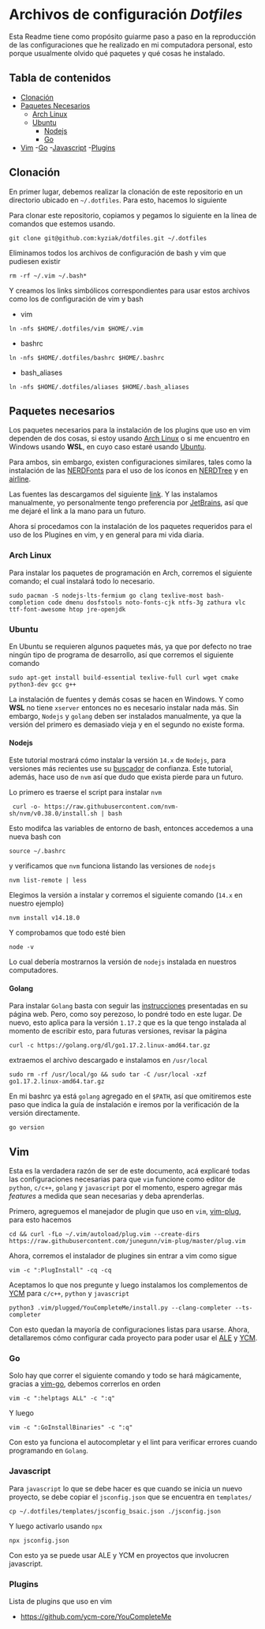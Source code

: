 # Archivos de configuración *Dotfiles* 

Esta Readme tiene como propósito guiarme paso a paso en la reproducción de las configuraciones que he realizado  en mi computadora personal, esto porque usualmente olvido qué paquetes y qué cosas he instalado. 

## Tabla de contenidos
- [Clonación](#clonación)
- [Paquetes Necesarios](#paquetes-necesarios) 
	- [Arch Linux](#arch-linux)
	- [Ubuntu](#ubuntu)
		- [Nodejs](#nodejs)
		- [Go](#golang)
- [Vim](#vim)
	-[Go](#go)
	-[Javascript](#javascript)
	-[Plugins](#plugins)

## Clonación

En primer lugar, debemos realizar la clonación de este repositorio en un directorio ubicado en `~/.dotfiles`. Para esto, hacemos lo siguiente

Para clonar este repositorio, copiamos y pegamos lo siguiente en la línea de comandos que estemos usando. 
```
git clone git@github.com:kyziak/dotfiles.git ~/.dotfiles
```
Eliminamos todos los archivos de configuración de bash y vim que pudiesen existir
```
rm -rf ~/.vim ~/.bash*
```
Y creamos los links simbólicos correspondientes para usar estos archivos como los de configuración de vim y bash 
* vim </br>
```
ln -nfs $HOME/.dotfiles/vim $HOME/.vim
```
* bashrc </br>
```
ln -nfs $HOME/.dotfiles/bashrc $HOME/.bashrc	
```
* bash_aliases </br>
```
ln -nfs $HOME/.dotfiles/aliases $HOME/.bash_aliases
```

## Paquetes necesarios
Los paquetes necesarios para la instalación de los plugins que uso en vim dependen de dos cosas, si estoy usando [Arch Linux](https://archlinux.org/) o si me encuentro en Windows usando **WSL**, en cuyo caso estaré usando [Ubuntu](https://ubuntu.com/). 

Para ambos, sin embargo, existen configuraciones similares, tales como la instalación de las [NERDFonts](https://github.com/ryanoasis/nerd-fonts) para el uso de los íconos en [NERDTree](https://github.com/preservim/nerdtree) y en [airline](https://github.com/vim-airline/vim-airline).

Las fuentes las descargamos del siguiente [link](https://www.nerdfonts.com/font-downloads). Y las instalamos manualmente, yo personalmente tengo preferencia por [JetBrains](https://github.com/ryanoasis/nerd-fonts/releases/download/v2.1.0/JetBrainsMono.zip), así que me dejaré el link a la mano para un futuro. 

Ahora sí procedamos con la instalación de los paquetes requeridos para el uso de los Plugines en vim, y en general para mi vida diaria.

### Arch Linux
Para instalar los paquetes de programación en Arch, corremos el siguiente comando; el cual instalará todo lo necesario. 

```
sudo pacman -S nodejs-lts-fermium go clang texlive-most bash-completion code dmenu dosfstools noto-fonts-cjk ntfs-3g zathura vlc ttf-font-awesome htop jre-openjdk 
```

### Ubuntu
En Ubuntu se requieren algunos paquetes más, ya que por defecto no trae ningún tipo de programa de desarrollo, así que corremos el siguiente comando 
```
sudo apt-get install build-essential texlive-full curl wget cmake python3-dev gcc g++
```
La instalación de fuentes y demás cosas se hacen en Windows. Y como **WSL** no tiene `xserver` entonces no es necesario instalar nada más. Sin embargo, `Nodejs` y `golang` deben ser instalados manualmente, ya que la versión del primero es demasiado vieja y en el segundo no existe forma. 

#### Nodejs
Este tutorial mostrará cómo instalar la versión `14.x` de `Nodejs`, para versiones más recientes use su [buscador](https://duckduckgo.com/) de confianza. Este tutorial, además, hace uso de `nvm` así que dudo que exista pierde para un futuro. 

Lo primero es traerse el script para instalar `nvm`
```
 curl -o- https://raw.githubusercontent.com/nvm-sh/nvm/v0.38.0/install.sh | bash
```
Esto modifca las variables de entorno de bash, entonces accedemos a una nueva bash con 
```
source ~/.bashrc
```

y verificamos que `nvm` funciona listando las versiones de `nodejs`
```
nvm list-remote | less
```
Elegimos la versión a instalar y corremos el siguiente comando (`14.x` en nuestro ejemplo)
```
nvm install v14.18.0
```

Y comprobamos que todo esté bien

```
node -v
```
Lo cual debería mostrarnos la versión de `nodejs` instalada en nuestros computadores. 

#### Golang
Para instalar `Golang` basta con seguir las [instrucciones](https://golang.org/doc/install) presentadas en su página web. Pero, como soy perezoso, lo pondré todo en este lugar. De nuevo, esto aplica para la versión `1.17.2` que es la que tengo instalada al momento de escribir esto, para futuras versiones, revisar la página 
```
curl -c https://golang.org/dl/go1.17.2.linux-amd64.tar.gz
```
extraemos el archivo descargado e instalamos en `/usr/local`
```
sudo rm -rf /usr/local/go && sudo tar -C /usr/local -xzf go1.17.2.linux-amd64.tar.gz
```
En mi bashrc ya está `golang` agregado en el `$PATH`, así que omitiremos este paso que indica la guía de instalación e iremos por la verificación de la versión directamente. 
```
go version
```

## Vim

Esta es la verdadera razón de ser de este documento, acá explicaré todas las configuraciones necesarias para que `vim` funcione como editor de `python`, `c/c++`, `golang` y `javascript` por el momento, espero agregar más *features* a medida que sean necesarias y deba aprenderlas. 

Primero, agreguemos el manejador de plugin que uso en `vim`, [vim-plug](https://github.com/junegunn/vim-plug), para esto hacemos 
```
cd && curl -fLo ~/.vim/autoload/plug.vim --create-dirs     https://raw.githubusercontent.com/junegunn/vim-plug/master/plug.vim
```

Ahora, corremos el instalador de plugines sin entrar a vim como sigue 
```
vim -c ":PlugInstall" -cq -cq
```

Aceptamos lo que nos pregunte y luego instalamos los complementos de [YCM](https://github.com/ycm-core/YouCompleteMe) para `c/c++`, `python` y `javascript`
```
python3 .vim/plugged/YouCompleteMe/install.py --clang-completer --ts-completer
```
Con esto quedan la mayoría de configuraciones listas para usarse. Ahora, detallaremos cómo configurar cada proyecto para poder usar el [ALE](https://github.com/dense-analysis/ale) y [YCM](). 

### Go

Solo hay que correr el siguiente comando y todo se hará mágicamente, gracias a [vim-go](https://github.com/fatih/vim-go.git), debemos correrlos en orden
```
vim -c ":helptags ALL" -c ":q"
```
Y luego
```
vim -c ":GoInstallBinaries" -c ":q"
```

Con esto ya funciona el autocompletar y el lint para verificar errores cuando programando en `Golang`. 

### Javascript

Para `javascript` lo que se debe hacer es que cuando se inicia un nuevo proyecto, se debe copiar el `jsconfig.json` que se encuentra en `templates/` 

```
cp ~/.dotfiles/templates/jsconfig_bsaic.json ./jsconfig.json
```

Y luego activarlo usando `npx`

```
npx jsconfig.json
```

Con esto ya se puede usar ALE y YCM en proyectos que involucren javascript. 

### Plugins

Lista de plugins que uso en vim 
- https://github.com/ycm-core/YouCompleteMe
